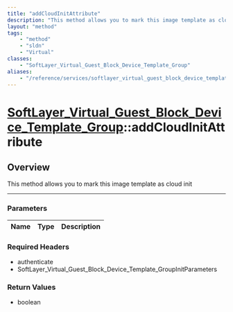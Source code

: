 ```yaml
---
title: "addCloudInitAttribute"
description: "This method allows you to mark this image template as cloud init"
layout: "method"
tags:
    - "method"
    - "sldn"
    - "Virtual"
classes:
    - "SoftLayer_Virtual_Guest_Block_Device_Template_Group"
aliases:
    - "/reference/services/softlayer_virtual_guest_block_device_template_group/addCloudInitAttribute"
---
```

# [SoftLayer_Virtual_Guest_Block_Device_Template_Group](/reference/services/SoftLayer_Virtual_Guest_Block_Device_Template_Group)::addCloudInitAttribute





## Overview 
This method allows you to mark this image template as cloud init 

-----

### Parameters 
|Name | Type | Description |
| --- | --- | --- |


### Required Headers
* authenticate
* SoftLayer_Virtual_Guest_Block_Device_Template_GroupInitParameters


### Return Values
* boolean




